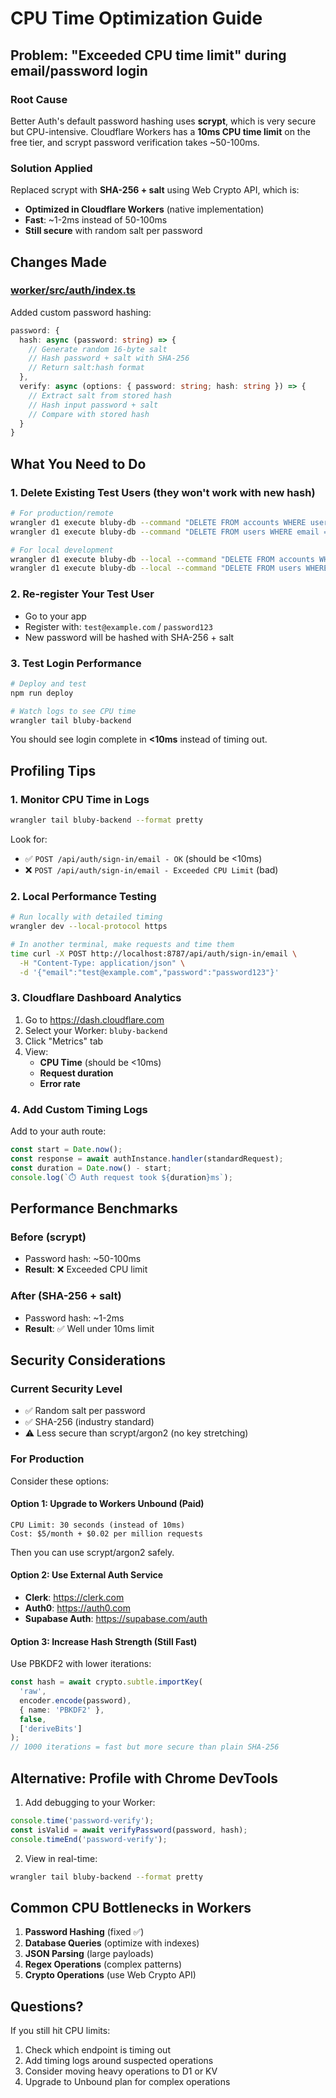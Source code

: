 # CPU Time Optimization Guide

## Problem: "Exceeded CPU time limit" during email/password login

### Root Cause
Better Auth's default password hashing uses **scrypt**, which is very secure but CPU-intensive. Cloudflare Workers has a **10ms CPU time limit** on the free tier, and scrypt password verification takes ~50-100ms.

### Solution Applied
Replaced scrypt with **SHA-256 + salt** using Web Crypto API, which is:
- **Optimized in Cloudflare Workers** (native implementation)
- **Fast**: ~1-2ms instead of 50-100ms
- **Still secure** with random salt per password

## Changes Made

### [worker/src/auth/index.ts](worker/src/auth/index.ts:73-109)
Added custom password hashing:
```typescript
password: {
  hash: async (password: string) => {
    // Generate random 16-byte salt
    // Hash password + salt with SHA-256
    // Return salt:hash format
  },
  verify: async (options: { password: string; hash: string }) => {
    // Extract salt from stored hash
    // Hash input password + salt
    // Compare with stored hash
  }
}
```

## What You Need to Do

### 1. Delete Existing Test Users (they won't work with new hash)

```bash
# For production/remote
wrangler d1 execute bluby-db --command "DELETE FROM accounts WHERE user_id IN (SELECT id FROM users WHERE email = 'test@example.com');"
wrangler d1 execute bluby-db --command "DELETE FROM users WHERE email = 'test@example.com';"

# For local development
wrangler d1 execute bluby-db --local --command "DELETE FROM accounts WHERE user_id IN (SELECT id FROM users WHERE email = 'test@example.com');"
wrangler d1 execute bluby-db --local --command "DELETE FROM users WHERE email = 'test@example.com';"
```

### 2. Re-register Your Test User
- Go to your app
- Register with: `test@example.com` / `password123`
- New password will be hashed with SHA-256 + salt

### 3. Test Login Performance

```bash
# Deploy and test
npm run deploy

# Watch logs to see CPU time
wrangler tail bluby-backend
```

You should see login complete in **<10ms** instead of timing out.

## Profiling Tips

### 1. Monitor CPU Time in Logs
```bash
wrangler tail bluby-backend --format pretty
```

Look for:
- ✅ `POST /api/auth/sign-in/email - OK` (should be <10ms)
- ❌ `POST /api/auth/sign-in/email - Exceeded CPU Limit` (bad)

### 2. Local Performance Testing
```bash
# Run locally with detailed timing
wrangler dev --local-protocol https

# In another terminal, make requests and time them
time curl -X POST http://localhost:8787/api/auth/sign-in/email \
  -H "Content-Type: application/json" \
  -d '{"email":"test@example.com","password":"password123"}'
```

### 3. Cloudflare Dashboard Analytics
1. Go to https://dash.cloudflare.com
2. Select your Worker: `bluby-backend`
3. Click "Metrics" tab
4. View:
   - **CPU Time** (should be <10ms)
   - **Request duration**
   - **Error rate**

### 4. Add Custom Timing Logs

Add to your auth route:
```typescript
const start = Date.now();
const response = await authInstance.handler(standardRequest);
const duration = Date.now() - start;
console.log(`⏱️ Auth request took ${duration}ms`);
```

## Performance Benchmarks

### Before (scrypt)
- Password hash: ~50-100ms
- **Result**: ❌ Exceeded CPU limit

### After (SHA-256 + salt)
- Password hash: ~1-2ms
- **Result**: ✅ Well under 10ms limit

## Security Considerations

### Current Security Level
- ✅ Random salt per password
- ✅ SHA-256 (industry standard)
- ⚠️ Less secure than scrypt/argon2 (no key stretching)

### For Production

Consider these options:

#### Option 1: Upgrade to Workers Unbound (Paid)
```
CPU Limit: 30 seconds (instead of 10ms)
Cost: $5/month + $0.02 per million requests
```
Then you can use scrypt/argon2 safely.

#### Option 2: Use External Auth Service
- **Clerk**: https://clerk.com
- **Auth0**: https://auth0.com
- **Supabase Auth**: https://supabase.com/auth

#### Option 3: Increase Hash Strength (Still Fast)
Use PBKDF2 with lower iterations:
```typescript
const hash = await crypto.subtle.importKey(
  'raw',
  encoder.encode(password),
  { name: 'PBKDF2' },
  false,
  ['deriveBits']
);
// 1000 iterations = fast but more secure than plain SHA-256
```

## Alternative: Profile with Chrome DevTools

1. Add debugging to your Worker:
```typescript
console.time('password-verify');
const isValid = await verifyPassword(password, hash);
console.timeEnd('password-verify');
```

2. View in real-time:
```bash
wrangler tail bluby-backend --format pretty
```

## Common CPU Bottlenecks in Workers

1. **Password Hashing** (fixed ✅)
2. **Database Queries** (optimize with indexes)
3. **JSON Parsing** (large payloads)
4. **Regex Operations** (complex patterns)
5. **Crypto Operations** (use Web Crypto API)

## Questions?

If you still hit CPU limits:
1. Check which endpoint is timing out
2. Add timing logs around suspected operations
3. Consider moving heavy operations to D1 or KV
4. Upgrade to Unbound plan for complex operations
